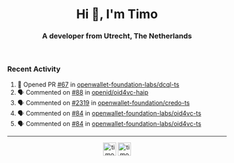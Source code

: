 <h1 align="center">Hi 👋, I'm Timo</h1>
<h3 align="center">A developer from Utrecht, The Netherlands</h3>
<br/>
<!-- https://github.com/rahuldkjain/github-profile-readme-generator --!>

<!--  <p align="left"><img src="https://github-readme-stats.vercel.app/api?username=timoglastra&show_icons=true&count_private=true&" alt="timoglastra" /></p> --!>

<!--
Github language stats
<p align="left"><img src="https://github-readme-stats.vercel.app/api/top-langs/?username=timoglastra&layout=compact" alt="timoglastra" /><p>
-->

<!-- Codestats language stats -->
<!-- <p align="left"><img src="https://codestats-readme.vercel.app/api/top-langs/?username=timoglastra&layout=compact&language_count=12" alt="timoglastra" /><p>    --!>
  
<h3>Recent Activity</h3>

<!--START_SECTION:activity-->
1. 💪 Opened PR [#67](https://github.com/openwallet-foundation-labs/dcql-ts/pull/67) in [openwallet-foundation-labs/dcql-ts](https://github.com/openwallet-foundation-labs/dcql-ts)
2. 🗣 Commented on [#88](https://github.com/openid/oid4vc-haip/issues/88#issuecomment-3088969266) in [openid/oid4vc-haip](https://github.com/openid/oid4vc-haip)
3. 🗣 Commented on [#2319](https://github.com/openwallet-foundation/credo-ts/pull/2319#issuecomment-3088963467) in [openwallet-foundation/credo-ts](https://github.com/openwallet-foundation/credo-ts)
4. 🗣 Commented on [#84](https://github.com/openwallet-foundation-labs/oid4vc-ts/issues/84#issuecomment-3077804057) in [openwallet-foundation-labs/oid4vc-ts](https://github.com/openwallet-foundation-labs/oid4vc-ts)
5. 🗣 Commented on [#84](https://github.com/openwallet-foundation-labs/oid4vc-ts/issues/84#issuecomment-3077803462) in [openwallet-foundation-labs/oid4vc-ts](https://github.com/openwallet-foundation-labs/oid4vc-ts)
<!--END_SECTION:activity-->

---

<p align="center">
<a href="https://twitter.com/timoglastra" target="blank"><img align="center" src="https://cdn.jsdelivr.net/npm/simple-icons@3.0.1/icons/twitter.svg" alt="timoglastra" height="30" width="30" /></a>
<a href="https://linkedin.com/in/timoglastra" target="blank"><img align="center" src="https://cdn.jsdelivr.net/npm/simple-icons@3.0.1/icons/linkedin.svg" alt="timoglastra" height="30" width="30" /></a>
</p>



